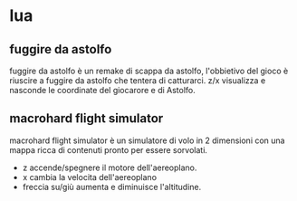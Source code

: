 # lua
## fuggire da astolfo
fuggire da astolfo è un remake di scappa da astolfo, l'obbietivo del gioco è riuscire a fuggire da astolfo che tentera di catturarci.
z/x visualizza e nasconde le coordinate del giocarore e di Astolfo.

## macrohard flight simulator
macrohard flight simulator è un simulatore di volo in 2 dimensioni con una mappa ricca di contenuti pronto per essere sorvolati.
* z accende/spegnere il motore dell'aereoplano.
* x cambia la velocita dell'aereoplano
* freccia su/giù aumenta e diminuisce l'altitudine.